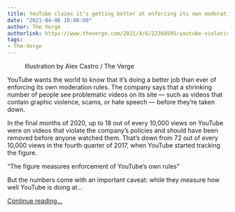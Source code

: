 ```yaml
---
title: YouTube claims it’s getting better at enforcing its own moderation rules
date: "2021-04-06 16:00:00"
author: The Verge
authorlink: https://www.theverge.com/2021/4/6/22368505/youtube-violative-view-rate-transparency-stat
tags:
- The-Verge
---
```

<figure>
      <img alt="" src="https://cdn.vox-cdn.com/thumbor/DkGOSv04BaRdDsjLWYfvxFtdr8Y=/0x0:2040x1360/1310x873/cdn.vox-cdn.com/uploads/chorus_image/image/69083827/acastro_180321_1777_youtube_0002.0.jpg" />
        <figcaption>Illustration by Alex Castro / The Verge</figcaption>
    </figure>

  <p id="dlrimL">YouTube wants the world to know that it’s doing a better job than ever of enforcing its own moderation rules. The company says that a shrinking number of people see problematic videos on its site — such as videos that contain graphic violence, scams, or hate speech — before they’re taken down.</p>
<p id="fHGKrz">In the final months of 2020, up to 18 out of every 10,000 views on YouTube were on videos that violate the company’s policies and should have been removed before anyone watched them. That’s down from 72 out of every 10,000 views in the fourth quarter of 2017, when YouTube started tracking the figure.</p>
<div class="c-float-right"><aside id="dnsPo7"><q>The figure measures enforcement of YouTube’s own rules</q></aside></div>
<p id="FfuGsm">But the numbers come with an important caveat: while they measure how well YouTube is doing at...</p>
  <p>
    <a href="https://www.theverge.com/2021/4/6/22368505/youtube-violative-view-rate-transparency-stat">Continue reading&hellip;</a>
  </p>